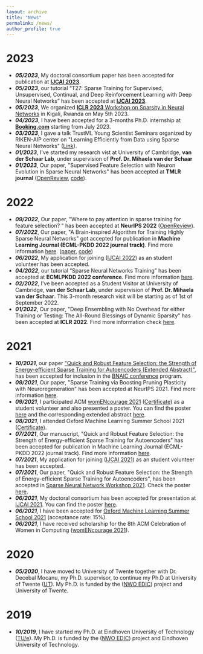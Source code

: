 ```yaml
---
layout: archive
title: "News"
permalink: /news/
author_profile: true
---
```

# 2023
- ***05/2023***, My doctoral consortium paper has been accepted for publication at [**IJCAI 2023**](https://ijcai-23.org/). 
- ***05/2023***, our tutorial “T27: Sparse Training for Supervised, Unsupervised, Continual, and Deep Reinforcement Learning with Deep Neural Networks” has been accepted at [**IJCAI 2023**](https://ijcai-23.org/tutorials/). 
- ***05/2023***, We organized [**ICLR 2023** Workshop on Sparsity in Neural Networks](https://www.sparseneural.net/home) in Kigali, Rwanda on May 5th 2023.
- ***04/2023***, I have been accepted for a 3-months Ph.D. internship at [**Booking.com**](https://booking.com) starting from July 2023.
-  ***03/2023***, I gave a talk TrustML Young Scientist Seminars organized by RIKEN-AIP center on "Learning Efficiently from Data using Sparse Neural Networks"
([Link](https://trustmlresearch.github.io/seminar-talks/index_Zahra_Atashgahi.html)).
-  ***01/2023***, I've started my research vist at University of Cambridge, **van der Schaar Lab**, under supervision of **Prof. Dr. Mihaela van der Schaar**
-  ***01/2023***, Our paper, "Supervised Feature Selection with Neuron Evolution in Sparse Neural Networks" has been accepted at **TMLR journal** ([OpenReview](https://openreview.net/forum?id=GcO6ugrLKp), [code](https://github.com/zahraatashgahi/NeuroFS)).

# 2022
-  ***09/2022***, Our paper, "Where to pay attention in sparse training for feature selection? " has been accepted at **NeurIPS 2022** ([OpenReview](https://openreview.net/forum?id=xWvI9z37Xd)).
-  ***07/2022***, Our paper, "A Brain-inspired Algorithm for Training Highly Sparse Neural Networks" got accepted for publication in **Machine Learning Journal (ECML-PKDD 2022 journal track)**.  Find more information [here](https://zahraatashgahi.github.io/publication/2022-07-04-CTRE). ([paper](https://arxiv.org/abs/1903.07138), [code](https://github.com/zahraatashgahi/CTRE))
- ***06/2022***, My application for joining ([IJCAI 2022](https://ijcai-22.org/)) as an student volunteer has been accepted.
- ***04/2022***, our tutorial “Sparse Neural Networks Training” has been accepted at **ECMLPKDD 2022 conference**. Find more information [here](https://sites.google.com/view/ecmlpkdd2022--sparse-training/home).
- ***02/2022***, I've been accepted as a Student Visitor at University of Cambridge, **van der Schaar Lab**, under supervision of **Prof. Dr. Mihaela van der Schaar**. This 3-month research visit will be starting as of 1st of September 2022.
- ***01/2022***, Our paper, "Deep Ensembling with No Overhead for either Training or Testing: The All-Round Blessings of Dynamic Sparsity" has been accepted at **ICLR 2022**. Find more information check [here](https://zahraatashgahi.github.io/publication/2021-06-28-FreeTickets). 

# 2021
- ***10/2021***, our paper ["Quick and Robust Feature Selection: the Strength of Energy-efficient Sparse Training for Autoencoders (Extended Abstract)"](https://zahraatashgahi.github.io/files/papers/QuickSelection_extended_abstract.pdf), has been accepted for inclusion in the [BNAIC conference](https://bnaic2021.uni.lu/) program.
- ***09/2021***, Our paper, "Sparse Training via Boosting Pruning Plasticity with Neuroregeneration" has been accepted at NeurIPS 2021. Find more information [here](https://zahraatashgahi.github.io/publication/2021-06-19-Sparse-Training-via-Boosting-Pruning-Plasticity-with-Neuroregeneration). 
- ***09/2021***, I participated ACM [womENcourage 2021](https://womencourage.acm.org/2021/) ([Certificate](https://zahraatashgahi.github.io/files/certificates/2021/OxML_School_certificate.pdf)) as a student volunteer and also presented a poster. You can find the poster [here](https://womencourage.acm.org/2021/wp-content/uploads/2021/07/65_poster.pdf) and the corresponding extended abstract [here](https://womencourage.acm.org/2021/wp-content/uploads/2021/07/65_extendedabstract.pdf). 
- ***08/2021***, I attended Oxford Machine Learning Summer School 2021 ([Certificate](https://zahraatashgahi.github.io/files/certificates/2021/acmwomEncourage.pdf)). 
- ***07/2021***, Our manuscript, "Quick and Robust Feature Selection: the Strength of Energy-efficient Sparse Training for Autoencoders" has been accepted for publication in Machine Learning Journal (ECML-PKDD 2022 journal track). Find more information [here](https://zahraatashgahi.github.io/publication/2022-01-01-QuickSelection). 
- ***07/2021***, My application for joining ([IJCAI 2021](https://ijcai-21.org/)) as an student volunteer has been accepted.
- ***07/2021***, Our paper, "Quick and Robust Feature Selection: the Strength of Energy-efficient Sparse Training for Autoencoders", has been accepted in [Sparse Neural Network Workshop 2021](https://www.sparseneural.net/accepted-papers). Check the poster [here](https://zahraatashgahi.github.io/files/posters/2021/QuickSelection_poster.pdf).
- ***06/2021***, My doctoral consortium has been accepted for presentation at [IJCAI 2021](https://ijcai-21.org/). You can find the poster [here](https://zahraatashgahi.github.io/files/posters/2021/ijcai_poster.pdf).
- ***06/2021***, I have been accepted for [Oxford Machine Learning Summer School 2021](https://www.oxfordml.school/) (acceptance rate: 15%).
- ***06/2021***, I have received scholarship for the 8th ACM Celebration of Women in Computing ([womENcourage 2021](https://womencourage.acm.org/2021/)).

# 2020
- ***05/2020***, I have moved to University of Twente together with Dr. Decebal Mocanu, my Ph.D. supervisor, to continue my Ph.D at University of Twente ([UT](https://www.utwente.nl/en/)). My Ph.D. is funded by the ([NWO EDIC](https://c2d.bubblefish-clients.nl/projecten/edic-exceptional-deep-intelligent-coach)) project and University of Twente. 


# 2019
- ***10/2019***, I have started my Ph.D. at Eindhoven University of Technology ([TU/e](https://www.tue.nl/en/)). My Ph.D. is funded by the ([NWO EDIC](https://c2d.bubblefish-clients.nl/projecten/edic-exceptional-deep-intelligent-coach)) project and Eindhoven University of Technology.
